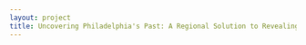 ```yaml
--- 
layout: project 
title: Uncovering Philadelphia's Past: A Regional Solution to Revealing Hidden Collections
---
```



